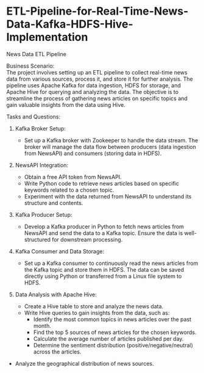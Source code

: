 # ETL-Pipeline-for-Real-Time-News-Data-Kafka-HDFS-Hive-Implementation

News Data ETL Pipeline

Business Scenario:  
The project involves setting up an ETL pipeline to collect real-time news data from various sources, process it, and store it for further analysis. The pipeline uses Apache Kafka for data ingestion, HDFS for storage, and Apache Hive for querying and analyzing the data. The objective is to streamline the process of gathering news articles on specific topics and gain valuable insights from the data using Hive.

Tasks and Questions:

1. Kafka Broker Setup:  
   - Set up a Kafka broker with Zookeeper to handle the data stream. The broker will manage the data flow between producers (data ingestion from NewsAPI) and consumers (storing data in HDFS).
   
2. NewsAPI Integration:
   - Obtain a free API token from NewsAPI.
   - Write Python code to retrieve news articles based on specific keywords related to a chosen topic.
   - Experiment with the data returned from NewsAPI to understand its structure and contents.

3. Kafka Producer Setup:
   - Develop a Kafka producer in Python to fetch news articles from NewsAPI and send the data to a Kafka topic. Ensure the data is well-structured for downstream processing.

4. Kafka Consumer and Data Storage:
   - Set up a Kafka consumer to continuously read the news articles from the Kafka topic and store them in HDFS. The data can be saved directly using Python or transferred from a Linux file system to HDFS.

5. Data Analysis with Apache Hive:
   - Create a Hive table to store and analyze the news data.
   - Write Hive queries to gain insights from the data, such as:
     - Identify the most common topics in news articles over the past month.
     - Find the top 5 sources of news articles for the chosen keywords.
     - Calculate the average number of articles published per day.
     - Determine the sentiment distribution (positive/negative/neutral) across the articles.
- Analyze the geographical distribution of news sources.



